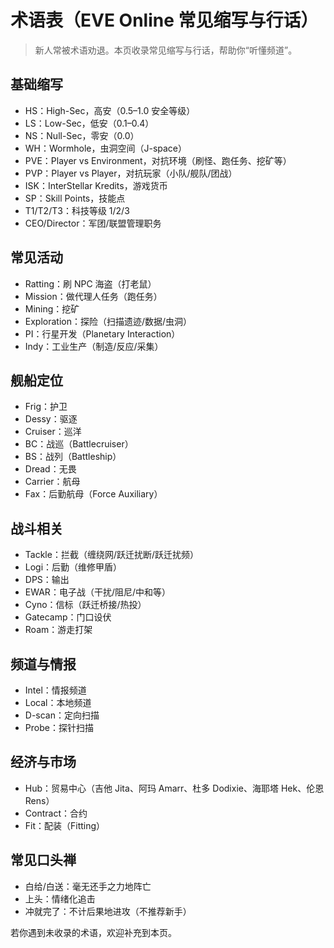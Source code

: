 # 术语表（EVE Online 常见缩写与行话）

> 新人常被术语劝退。本页收录常见缩写与行话，帮助你“听懂频道”。

## 基础缩写
- HS：High-Sec，高安（0.5–1.0 安全等级）
- LS：Low-Sec，低安（0.1–0.4）
- NS：Null-Sec，零安（0.0）
- WH：Wormhole，虫洞空间（J-space）
- PVE：Player vs Environment，对抗环境（刷怪、跑任务、挖矿等）
- PVP：Player vs Player，对抗玩家（小队/舰队/团战）
- ISK：InterStellar Kredits，游戏货币
- SP：Skill Points，技能点
- T1/T2/T3：科技等级 1/2/3
- CEO/Director：军团/联盟管理职务

## 常见活动
- Ratting：刷 NPC 海盗（打老鼠）
- Mission：做代理人任务（跑任务）
- Mining：挖矿
- Exploration：探险（扫描遗迹/数据/虫洞）
- PI：行星开发（Planetary Interaction）
- Indy：工业生产（制造/反应/采集）

## 舰船定位
- Frig：护卫
- Dessy：驱逐
- Cruiser：巡洋
- BC：战巡（Battlecruiser）
- BS：战列（Battleship）
- Dread：无畏
- Carrier：航母
- Fax：后勤航母（Force Auxiliary）

## 战斗相关
- Tackle：拦截（缠绕网/跃迁扰断/跃迁扰频）
- Logi：后勤（维修甲盾）
- DPS：输出
- EWAR：电子战（干扰/阻尼/中和等）
- Cyno：信标（跃迁桥接/热投）
- Gatecamp：门口设伏
- Roam：游走打架

## 频道与情报
- Intel：情报频道
- Local：本地频道
- D-scan：定向扫描
- Probe：探针扫描

## 经济与市场
- Hub：贸易中心（吉他 Jita、阿玛 Amarr、杜多 Dodixie、海耶塔 Hek、伦恩 Rens）
- Contract：合约
- Fit：配装（Fitting）

## 常见口头禅
- 白给/白送：毫无还手之力地阵亡
- 上头：情绪化追击
- 冲就完了：不计后果地进攻（不推荐新手）

若你遇到未收录的术语，欢迎补充到本页。